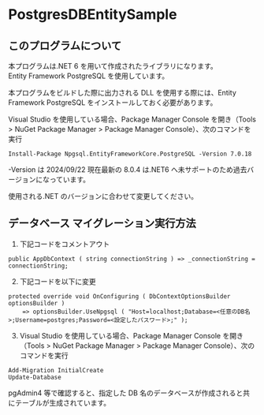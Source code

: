 # PostgresDBEntitySample

## このプログラムについて

本プログラムは.NET 6 を用いて作成されたライブラリになります。  
Entity Framework PostgreSQL を使用しています。

本プログラムをビルドした際に出力される DLL を使用する際には、Entity Framework PostgreSQL をインストールしておく必要があります。

Visual Studio を使用している場合、Package Manager Console を開き（Tools > NuGet Package Manager > Package Manager Console）、次のコマンドを実行

```
Install-Package Npgsql.EntityFrameworkCore.PostgreSQL -Version 7.0.18
```

-Version は 2024/09/22 現在最新の 8.0.4 は.NET6 へ未サポートのため過去バージョンになっています。

使用される.NET のバージョンに合わせて変更してください。

## データベース マイグレーション実行方法

1. 下記コードをコメントアウト

```
public AppDbContext ( string connectionString ) => _connectionString = connectionString;
```

2. 下記コードを以下に変更

```
protected override void OnConfiguring ( DbContextOptionsBuilder optionsBuilder )
    => optionsBuilder.UseNpgsql ( "Host=localhost;Database=<任意のDB名>;Username=postgres;Password=<設定したパスワード>;" );
```

3. Visual Studio を使用している場合、Package Manager Console を開き（Tools > NuGet Package Manager > Package Manager Console）、次のコマンドを実行

```
Add-Migration InitialCreate
Update-Database
```

pgAdmin4 等で確認すると、指定した DB 名のデータベースが作成されると共にテーブルが生成されています。

